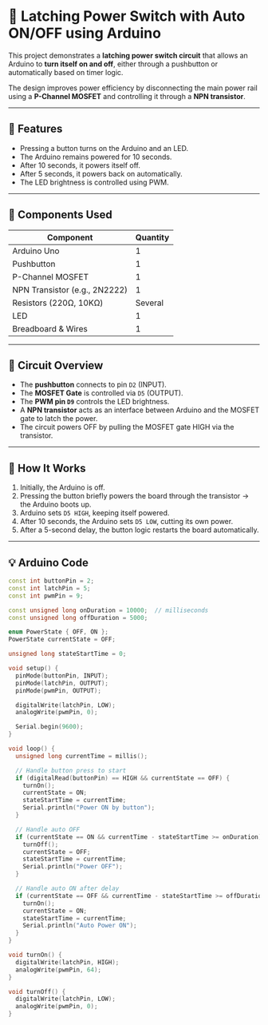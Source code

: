 # 🔌 Latching Power Switch with Auto ON/OFF using Arduino

This project demonstrates a **latching power switch circuit** that allows an Arduino to **turn itself on and off**, either through a pushbutton or automatically based on timer logic.

The design improves power efficiency by disconnecting the main power rail using a **P-Channel MOSFET** and controlling it through a **NPN transistor**.

---

## 🚀 Features

- Pressing a button turns on the Arduino and an LED.
- The Arduino remains powered for 10 seconds.
- After 10 seconds, it powers itself off.
- After 5 seconds, it powers back on automatically.
- The LED brightness is controlled using PWM.

---

## 🧰 Components Used

| Component         | Quantity |
|------------------|----------|
| Arduino Uno       | 1        |
| Pushbutton        | 1        |
| P-Channel MOSFET  | 1        |
| NPN Transistor (e.g., 2N2222) | 1        |
| Resistors (220Ω, 10KΩ) | Several |
| LED               | 1        |
| Breadboard & Wires | 1        |

---

## 🔌 Circuit Overview

- The **pushbutton** connects to pin `D2` (INPUT).
- The **MOSFET Gate** is controlled via `D5` (OUTPUT).
- The **PWM pin `D9`** controls the LED brightness.
- A **NPN transistor** acts as an interface between Arduino and the MOSFET gate to latch the power.
- The circuit powers OFF by pulling the MOSFET gate HIGH via the transistor.

---

## 🧠 How It Works

1. Initially, the Arduino is off.
2. Pressing the button briefly powers the board through the transistor → the Arduino boots up.
3. Arduino sets `D5 HIGH`, keeping itself powered.
4. After 10 seconds, the Arduino sets `D5 LOW`, cutting its own power.
5. After a 5-second delay, the button logic restarts the board automatically.

---

## 💡 Arduino Code 

```cpp
const int buttonPin = 2;
const int latchPin = 5;
const int pwmPin = 9;

const unsigned long onDuration = 10000;  // milliseconds
const unsigned long offDuration = 5000;

enum PowerState { OFF, ON };
PowerState currentState = OFF;

unsigned long stateStartTime = 0;

void setup() {
  pinMode(buttonPin, INPUT);
  pinMode(latchPin, OUTPUT);
  pinMode(pwmPin, OUTPUT);

  digitalWrite(latchPin, LOW);
  analogWrite(pwmPin, 0);

  Serial.begin(9600);
}

void loop() {
  unsigned long currentTime = millis();

  // Handle button press to start
  if (digitalRead(buttonPin) == HIGH && currentState == OFF) {
    turnOn();
    currentState = ON;
    stateStartTime = currentTime;
    Serial.println("Power ON by button");
  }

  // Handle auto OFF
  if (currentState == ON && currentTime - stateStartTime >= onDuration) {
    turnOff();
    currentState = OFF;
    stateStartTime = currentTime;
    Serial.println("Power OFF");
  }

  // Handle auto ON after delay
  if (currentState == OFF && currentTime - stateStartTime >= offDuration) {
    turnOn();
    currentState = ON;
    stateStartTime = currentTime;
    Serial.println("Auto Power ON");
  }
}

void turnOn() {
  digitalWrite(latchPin, HIGH);
  analogWrite(pwmPin, 64);
}

void turnOff() {
  digitalWrite(latchPin, LOW);
  analogWrite(pwmPin, 0);
}
